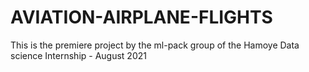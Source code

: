 # AVIATION-AIRPLANE-FLIGHTS
This is the premiere project by the ml-pack group of the Hamoye Data science Internship - August 2021
